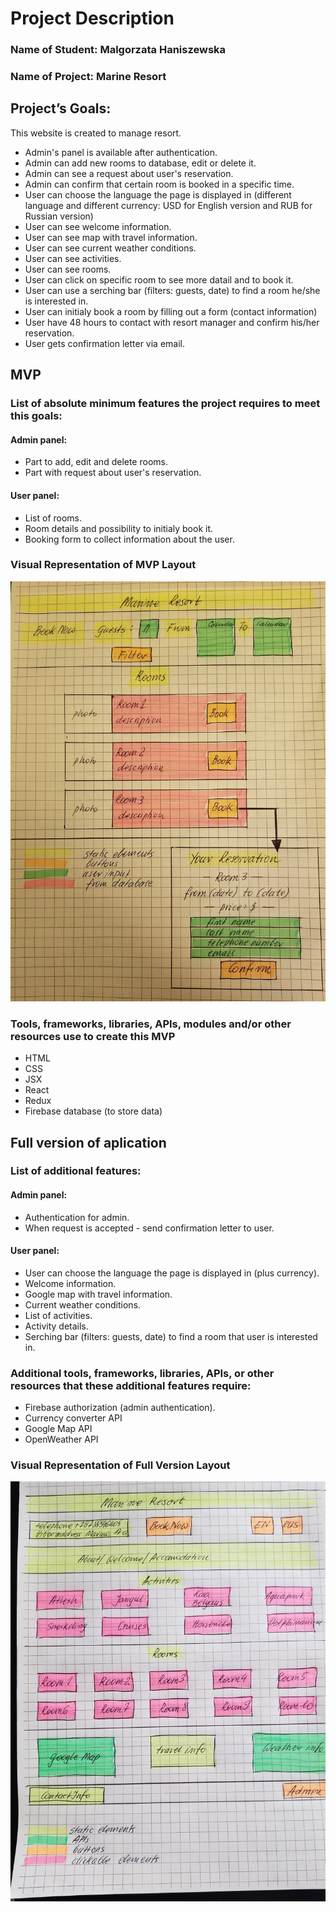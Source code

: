 # Project Description

### Name of Student: Malgorzata Haniszewska

### Name of Project: Marine Resort

## Project’s Goals:
This website is created to manage resort.
* Admin's panel is available after authentication.
* Admin can add new rooms to database, edit or delete it.
* Admin can see a request about user's reservation.
* Admin can confirm that certain room is booked in a specific time.
* User can choose the language the page is displayed in (different language and different currency: USD for English version and RUB for Russian version)
* User can see welcome information.
* User can see map with travel information.
* User can see current weather conditions.
* User can see activities.
* User can see rooms.
* User can click on specific room to see more datail and to book it.
* User can use a serching bar (filters: guests, date) to find a room he/she is interested in.
* User can initialy book a room by filling out a form (contact information)
* User have 48 hours to contact with resort manager and confirm his/her reservation.
* User gets confirmation letter via email.

## MVP

### List of absolute minimum features the project requires to meet this goals:
#### Admin panel:
* Part to add, edit and delete rooms.
* Part with request about user's reservation.
#### User panel:
* List of rooms.
* Room details and possibility to initialy book it.
* Booking form to collect information about the user.

### Visual Representation of MVP Layout
![MVP-GuestPanelVisualization](./MVP-GuestPanel.jpg)

### Tools, frameworks, libraries, APIs, modules and/or other resources use to create this MVP
* HTML
* CSS
* JSX
* React
* Redux
* Firebase database (to store data)

## Full version of aplication

### List of additional features:
#### Admin panel:
* Authentication for admin.
* When request is accepted - send confirmation letter to user.
#### User panel:
* User can choose the language the page is displayed in (plus currency).
* Welcome information.
* Google map with travel information.
* Current weather conditions.
* List of activities.
* Activity details.
* Serching bar (filters: guests, date) to find a room that user is interested in.

### Additional tools, frameworks, libraries, APIs, or other resources that these additional features require:
* Firebase authorization (admin authentication).
* Currency converter API
* Google Map API
* OpenWeather API

### Visual Representation of Full Version Layout
![Visualization](./layout-visualisation.jpg)
